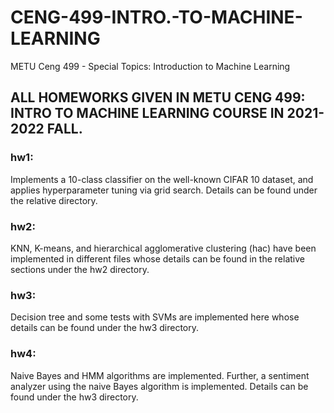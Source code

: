 # CENG-499-INTRO.-TO-MACHINE-LEARNING
METU Ceng 499 - Special Topics: Introduction to Machine Learning

## ALL HOMEWORKS GIVEN IN METU CENG 499: INTRO TO MACHINE LEARNING COURSE IN 2021-2022 FALL.

### hw1: 
Implements a 10-class classifier on the well-known CIFAR 10 dataset, and applies hyperparameter tuning via grid search. Details can be found under the relative directory.

### hw2: 
KNN, K-means, and hierarchical agglomerative clustering (hac) have been implemented in different files whose details can be found in the relative sections under the hw2 directory.

### hw3:
Decision tree and some tests with SVMs are implemented here whose details can be found under the hw3 directory. 

### hw4:
Naive Bayes and HMM algorithms are implemented. Further, a sentiment analyzer using the naive Bayes algorithm is implemented. Details can be found under the hw3 directory. 
